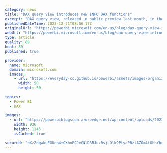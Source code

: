 ```yaml
---
category: news
title: "DAX query view introduces new INFO DAX functions"
excerpt: "DAX query view, released in public preview last month, in the December 2023 Power BI Desktop release has exciting updates including the new INFO DAX functions and improvements to the Update model CodeLens."
publishedDateTime: 2023-12-21T08:56:17Z
originalUrl: "https://powerbi.microsoft.com/en-us/blog/dax-query-view-introduces-new-info-dax-functions/"
webUrl: "https://powerbi.microsoft.com/en-us/blog/dax-query-view-introduces-new-info-dax-functions/"
type: article
quality: 89
heat: 89
published: true

provider:
  name: Microsoft
  domain: microsoft.com
  images:
    - url: "https://everyday-cc.github.io/powerbi/assets/images/organizations/microsoft.com-50x50.jpg"
      width: 50
      height: 50

topics:
  - Power BI
  - DAX

images:
  - url: "https://powerbiblogscdn.azureedge.net/wp-content/uploads/2023/12/Run-dax-query-on-measures-in-DAX-query-view.png"
    width: 936
    height: 1145
    isCached: true

secured: "oXzZnqwkuFGUnn4+CXhoPCJvGNlDBBJuz0sjLDlk9PtyaPRztAZOm4tGhhYhcTWXlAjuPUivopEiHBT4DCMqH9oD+jtM/PopNNZTXAEpSEAEBAOwIJOtvjh0dA+Mwsi35TCp80ae4KHO1GlMzEM+i8izPl3UBmbJ22/5MteHba9gOFJuQ82EcEN4KKgMuZS0+ZZX26TJABNq2Q6yHvSHoG81yUwP6DBDVOEukr4pd5yXzAp055wBMEEvHqq/pI0NnNpH1v4w63m4+5B9OnaPIfL1TVy0OW8v9Fa+R6LTzNUTJN73ylrnvJJJl3/AThKsbI07ynVVEvRo5yrnmkt4N83gXsQssn8/oDyW/W+S1oQ=;lQzxaYKOnYJoslzU4mv4mA=="
---
```


